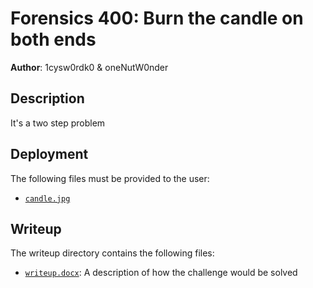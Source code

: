 # Forensics 400: Burn the candle on both ends
**Author**: 1cysw0rdk0 & oneNutW0nder

## Description
It's a two step problem

## Deployment
The following files must be provided to the user:
- [`candle.jpg`](./candle.jpg)

## Writeup
The writeup directory contains the following files:
- [`writeup.docx`](./writeup/writeup.docx): A description of how the challenge
  would be solved